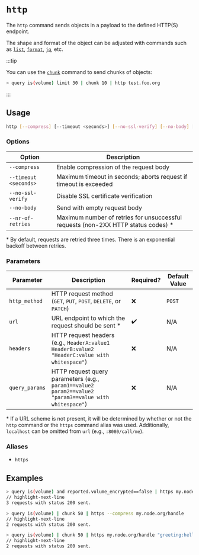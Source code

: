 # `http`

The `http` command sends objects in a payload to the defined HTTP(S) endpoint.

The shape and format of the object can be adjusted with commands such as [`list`](./list.md), [`format`](./format.md), [`jq`](./jq.md), etc.

:::tip

You can use the [`chunk`](./chunk.md) command to send chunks of objects:

```bash title="Perform up to 3 requests, where every request will contain up to 10 elements"
> query is(volume) limit 30 | chunk 10 | http test.foo.org
```

:::

## Usage

```bash
http [--compress] [--timeout <seconds>] [--no-ssl-verify] [--no-body] [--nr-of-retries <num>] <http_method> <url> <headers> <query_params>
```

### Options

| Option                | Description                                                                        |
| --------------------- | ---------------------------------------------------------------------------------- |
| `--compress`          | Enable compression of the request body                                             |
| `--timeout <seconds>` | Maximum timeout in seconds; aborts request if timeout is exceeded                  |
| `--no-ssl-verify`     | Disable SSL certificate verification                                               |
| `--no-body`           | Send with empty request body                                                       |
| `--nr-of-retries`     | Maximum number of retries for unsuccessful requests (non-2XX HTTP status codes) \* |

\* By default, requests are retried three times. There is an exponential backoff between retries.

### Parameters

| Parameter      | Description                                                                                           | Required? | Default Value |
| -------------- | ----------------------------------------------------------------------------------------------------- | --------- | ------------- |
| `http_method`  | HTTP request method (`GET`, `PUT`, `POST`, `DELETE`, or `PATCH`)                                      | ❌        | `POST`        |
| `url`          | URL endpoint to which the request should be sent \*                                                   | ✔️        | N/A           |
| `headers`      | HTTP request headers (e.g., `HeaderA:value1 HeaderB:value2 "HeaderC:value with whitespace"`)          | ❌        | N/A           |
| `query_params` | HTTP request query parameters (e.g., `param1==value2 param2==value2 "param3==value with whitespace"`) | ❌        | N/A           |

\* If a URL scheme is not present, it will be determined by whether or not the `http` command or the `https` command alias was used. Additionally, `localhost` can be omitted from `url` (e.g., `:8080/call/me`).

### Aliases

- `https`

## Examples

```bash
> query is(volume) and reported.volume_encrypted==false | https my.node.org/handle_unencrypted
// highlight-next-line
3 requests with status 200 sent.
```

```bash
> query is(volume) | chunk 50 | https --compress my.node.org/handle
// highlight-next-line
2 requests with status 200 sent.
```

```bash
> query is(volume) | chunk 50 | https my.node.org/handle "greeting:hello from resotocore" type==volume
// highlight-next-line
2 requests with status 200 sent.
```
